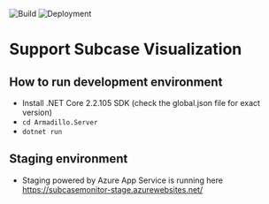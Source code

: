 ![Build](https://smalltalker.visualstudio.com/SubcaseMonitor/_apis/build/status/SubcaseMonitor-CI)
![Deployment](https://smalltalker.vsrm.visualstudio.com/_apis/public/Release/badge/ebe36ad3-0e8c-4cce-beac-0fdd6f13c497/1/1)


# Support Subcase Visualization

## How to run development environment
* Install .NET Core 2.2.105 SDK (check the global.json file for exact version)
* `cd Armadillo.Server`
* `dotnet run`

## Staging environment
* Staging powered by Azure App Service is running here https://subcasemonitor-stage.azurewebsites.net/